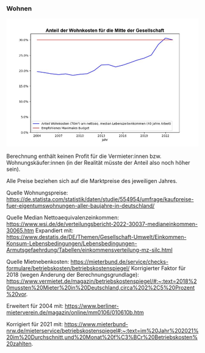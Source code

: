 ### Wohnen ###

![AnteilWohnkostenGraph](AnteilWohnkosten.jpeg)

Berechnung enthält keinen Profit für die Vermieter:innen bzw. Wohnungskäufer:innen
(in der Realität müsste der Anteil also noch höher sein).

Alle Preise beziehen sich auf die Marktpreise des jeweiligen Jahres.

Quelle Wohnungspreise:
https://de.statista.com/statistik/daten/studie/554954/umfrage/kaufpreise-fuer-eigentumswohnungen-aller-baujahre-in-deutschland/

Quelle Median Nettoaequivalenzeinkommen:
https://www.wsi.de/de/verteilungsbericht-2022-30037-medianeinkommen-30065.htm
Expandiert mit:
https://www.destatis.de/DE/Themen/Gesellschaft-Umwelt/Einkommen-Konsum-Lebensbedingungen/Lebensbedingungen-Armutsgefaehrdung/Tabellen/einkommensverteilung-mz-silc.html

Quelle Mietnebenkosten:
https://mieterbund.de/service/checks-formulare/betriebskosten/betriebskostenspiegel/
Korrigierter Faktor für 2018 (wegen Änderung der Berechnungsgrundlage):
https://www.vermietet.de/magazin/betriebskostenspiegel/#:~:text=2018%20mussten%20Mieter%20in%20Deutschland,circa%202%2C5%20Prozent%20vor.

Erweitert für 2004 mit:
https://www.berliner-mieterverein.de/magazin/online/mm0106/010610b.htm

Korrigiert für 2021 mit:
https://www.mieterbund-nrw.de/mieterservice/betriebskostenspiegel#:~:text=im%20Jahr%202021%20im%20Durchschnitt,und%20Monat%20f%C3%BCr%20Betriebskosten%20zahlten.